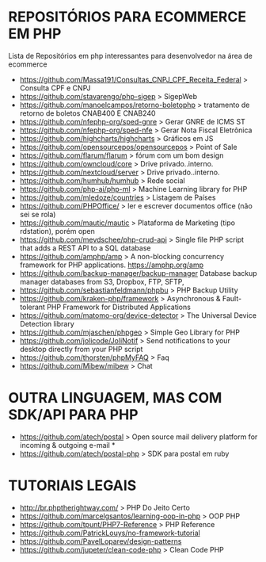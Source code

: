 # REPOSITÓRIOS PARA ECOMMERCE EM PHP
Lista de Repositórios em php interessantes para desenvolvedor na área de ecommerce
* https://github.com/Massa191/Consultas_CNPJ_CPF_Receita_Federal > Consulta CPF e CNPJ
* https://github.com/stavarengo/php-sigep > SigepWeb
* https://github.com/manoelcampos/retorno-boletophp > tratamento de retorno de boletos CNAB400 E CNAB240
* https://github.com/nfephp-org/sped-gnre > Gerar GNRE de ICMS ST
* https://github.com/nfephp-org/sped-nfe > Gerar Nota Fiscal Eletrônica
* https://github.com/highcharts/highcharts > Gráficos em JS
* https://github.com/opensourcepos/opensourcepos > Point of Sale
* https://github.com/flarum/flarum > fórum com um bom design
* https://github.com/owncloud/core > Drive privado..interno.
* https://github.com/nextcloud/server > Drive privado..interno.
* https://github.com/humhub/humhub > Rede social
* https://github.com/php-ai/php-ml > Machine Learning library for PHP
* https://github.com/mledoze/countries > Listagem de Países
* https://github.com/PHPOffice/ > ler e escrever documentos office (não sei se rola)
* https://github.com/mautic/mautic > Plataforma de Marketing (tipo rdstation), porém open
* https://github.com/mevdschee/php-crud-api > Single file PHP script that adds a REST API to a SQL database
* https://github.com/amphp/amp > A non-blocking concurrency framework for PHP applications. https://amphp.org/amp
* https://github.com/backup-manager/backup-manager Database backup manager databases from S3, Dropbox, FTP, SFTP,
* https://github.com/sebastianfeldmann/phpbu > PHP Backup Utility 
* https://github.com/kraken-php/framework > Asynchronous & Fault-tolerant PHP Framework for Distributed Applications
* https://github.com/matomo-org/device-detector > The Universal Device Detection library
* https://github.com/mjaschen/phpgeo > Simple Geo Library for PHP
* https://github.com/jolicode/JoliNotif > Send notifications to your desktop directly from your PHP script
* https://github.com/thorsten/phpMyFAQ > Faq
* https://github.com/Mibew/mibew > Chat


# OUTRA LINGUAGEM, MAS COM SDK/API PARA PHP
* https://github.com/atech/postal > Open source mail delivery platform for incoming & outgoing e-mail * 
* https://github.com/atech/postal-php > SDK para postal em ruby


# TUTORIAIS LEGAIS
* http://br.phptherightway.com/ > PHP Do Jeito Certo
* https://github.com/marcelgsantos/learning-oop-in-php > OOP PHP
* https://github.com/tpunt/PHP7-Reference > PHP Reference
* https://github.com/PatrickLouys/no-framework-tutorial 
* https://github.com/PavelLoparev/design-patterns
* https://github.com/jupeter/clean-code-php > Clean Code PHP
